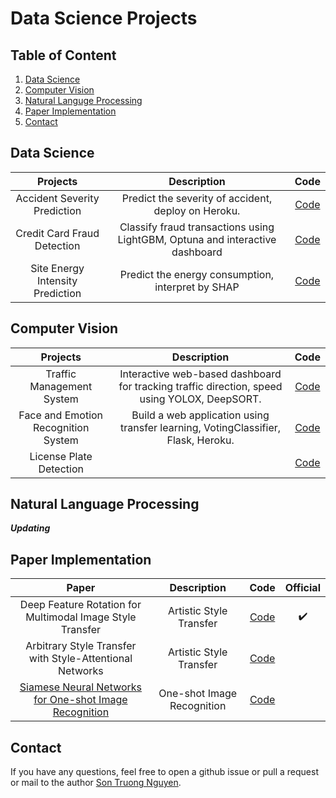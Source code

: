# Data Science Projects

## Table of Content

1. [Data Science](#data-science)
2. [Computer Vision](#computer-vision)
3. [Natural Languge Processing](#natural-language-processing)
4. [Paper Implementation](#paper-implementation) 
5. [Contact](#contact)


## Data Science

| Projects | Description | Code |
|:--:|:--:|:--:|
| Accident Severity Prediction | Predict the severity of accident, deploy on Heroku. |[Code](https://github.com/sonnguyen129/Accident-Severity-Prediction)|
|Credit Card Fraud Detection| Classify fraud transactions using LightGBM, Optuna and interactive dashboard |[Code](https://github.com/sonnguyen129/Credit-Card-Fraud-Detection)|
|Site Energy Intensity Prediction| Predict the energy consumption, interpret by SHAP |[Code](https://github.com/sonnguyen129/Site-Energy-Intensity-Prediction)|

## Computer Vision

| Projects | Description | Code |
|:--:|:--:|:--:|
|Traffic Management System| Interactive web-based dashboard for tracking traffic direction, speed using YOLOX, DeepSORT. |[Code](https://github.com/sonnguyen129/Traffic-Management-System)|
|Face and Emotion Recognition System | Build a web application using transfer learning, VotingClassifier, Flask, Heroku. | [Code](https://github.com/sonnguyen129/Face-Recognition-App) |
|License Plate Detection| | [Code](https://github.com/sonnguyen129/License-Plate-Detection) |

## Natural Language Processing

***Updating***

## Paper Implementation

| Paper | Description | Code | Official |
|:--:|:--:|:--:|:--:|
| Deep Feature Rotation for Multimodal Image Style Transfer | Artistic Style Transfer | [Code](https://github.com/sonnguyen129/deep-feature-rotation) | :heavy_check_mark: |
| Arbitrary Style Transfer with Style-Attentional Networks | Artistic Style Transfer | [Code](https://github.com/sonnguyen129/SANet-pytorch) | |
| [Siamese Neural Networks for One-shot Image Recognition](https://www.cs.cmu.edu/~rsalakhu/papers/oneshot1.pdf) | One-shot Image Recognition | [Code](https://github.com/sonnguyen129/siamese-oneshot) | |

## Contact
If you have any questions, feel free to open a github issue or pull a request or mail to the author [Son Truong Nguyen](https://sonnguyen129.github.io/).
